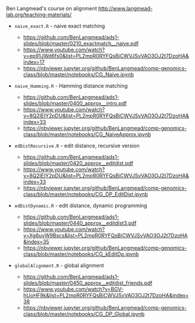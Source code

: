 Ben Langmead's course on alignment http://www.langmead-lab.org/teaching-materials/

- `naive_exact.R` - naive exact matching  
  - https://github.com/BenLangmead/ads1-slides/blob/master/0210_exactmatch__naive.pdf  
  - https://www.youtube.com/watch?v=ep91JWd6fs0&list=PL2mpR0RYFQsBiCWVJSvVAO3OJ2t7DzoHA&index=17  
  - https://nbviewer.jupyter.org/github/BenLangmead/comp-genomics-class/blob/master/notebooks/CG_Naive.ipynb  
  
- `naive_Hamming.R` - Hamming distance matching  
  - https://github.com/BenLangmead/ads1-slides/blob/master/0400_approx__intro.pdf
  - https://www.youtube.com/watch?v=8Q2IEIY2pDU&list=PL2mpR0RYFQsBiCWVJSvVAO3OJ2t7DzoHA&index=33
  - https://nbviewer.jupyter.org/github/BenLangmead/comp-genomics-class/blob/master/notebooks/CG_NaiveApprox.ipynb  

- `edDistRecursive.R` - edit distance, recursive version  
  - https://github.com/BenLangmead/ads1-slides/blob/master/0420_approx__editdist.pdf  
  - https://www.youtube.com/watch?v=8Q2IEIY2pDU&list=PL2mpR0RYFQsBiCWVJSvVAO3OJ2t7DzoHA&index=33  
  - https://nbviewer.jupyter.org/github/BenLangmead/comp-genomics-class/blob/master/notebooks/CG_DP_EditDist.ipynb  

- `edDistDynamic.R` - edit distance, dynamic programming  
  - https://github.com/BenLangmead/ads1-slides/blob/master/0440_approx__editdist3.pdf
  - https://www.youtube.com/watch?v=Xg6uyW9Bscs&list=PL2mpR0RYFQsBiCWVJSvVAO3OJ2t7DzoHA&index=35
  - https://nbviewer.jupyter.org/github/BenLangmead/comp-genomics-class/blob/master/notebooks/CG_kEditDp.ipynb

- `globalAlignment.R` - global alignment
  - https://github.com/BenLangmead/ads1-slides/blob/master/0450_approx__editdist_friends.pdf
  - https://www.youtube.com/watch?v=BGV-hUoHF9k&list=PL2mpR0RYFQsBiCWVJSvVAO3OJ2t7DzoHA&index=38
  - https://nbviewer.jupyter.org/github/BenLangmead/comp-genomics-class/blob/master/notebooks/CG_DP_Global.ipynb

